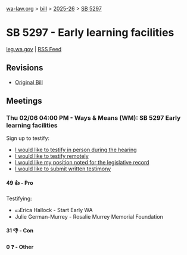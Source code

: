 [wa-law.org](/) > [bill](/bill/) > [2025-26](/bill/2025-26/) > [SB 5297](/bill/2025-26/sb/5297/)

# SB 5297 - Early learning facilities
[leg.wa.gov](https://app.leg.wa.gov/billsummary?BillNumber=5297&Year=2025&Initiative=false) | [RSS Feed](./rss.xml)

## Revisions
* [Original Bill](1/)

## Meetings
### Thu 02/06 04:00 PM - Ways & Means (WM): SB 5297 Early learning facilities
Sign up to testify:
* [I would like to testify in person during the hearing](https://app.leg.wa.gov/csi/Testifier/Add?chamber=House&mId=32640&aId=162918&caId=25342&tId=1)
* [I would like to testify remotely](https://app.leg.wa.gov/csi/Testifier/Add?chamber=House&mId=32640&aId=162918&caId=25342&tId=2)
* [I would like my position noted for the legislative record](https://app.leg.wa.gov/csi/Testifier/Add?chamber=House&mId=32640&aId=162918&caId=25342&tId=3)
* [I would like to submit written testimony](https://app.leg.wa.gov/csi/Testifier/Add?chamber=House&mId=32640&aId=162918&caId=25342&tId=4)

#### 49 👍 - Pro
Testifying:
* 💵Erica Hallock - Start Early WA
* Julie German-Murrey - Rosalie Murrey Memorial Foundation

#### 31 👎 - Con

#### 0 ❓ - Other
